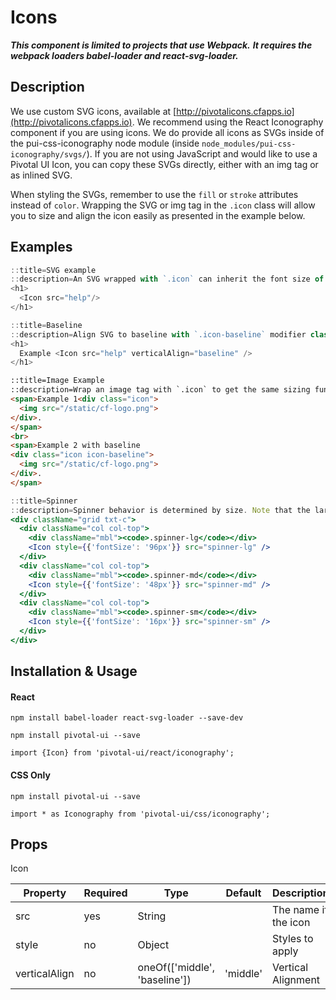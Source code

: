 # Icons

***This component is limited to projects that use Webpack.***
***It requires the webpack loaders babel-loader and react-svg-loader.***

## Description

We use custom SVG icons, available at [http://pivotalicons.cfapps.io](http://pivotalicons.cfapps.io).
We recommend using the React Iconography component if you are using icons. We do provide all icons as SVGs
inside of the pui-css-iconography node module (inside `node_modules/pui-css-iconography/svgs/`).
If you are not using JavaScript and would like to use a Pivotal UI Icon,
you can copy these SVGs directly, either with an img tag or as inlined SVG.

When styling the SVGs, remember to use the `fill` or `stroke` attributes instead of `color`.
Wrapping the SVG or img tag in the `.icon` class will allow you to size and align the icon easily as presented in the
example below.

## Examples

```jsx
::title=SVG example
::description=An SVG wrapped with `.icon` can inherit the font size of the element above it, be sized by a type modifier class, or be passed a font size directly.
<h1>
  <Icon src="help"/>
</h1>
```

```jsx
::title=Baseline
::description=Align SVG to baseline with `.icon-baseline` modifier class.
<h1>
  Example <Icon src="help" verticalAlign="baseline" />
</h1>
```

```html
::title=Image Example
::description=Wrap an image tag with `.icon` to get the same sizing functionality.
<span>Example 1<div class="icon">
  <img src="/static/cf-logo.png">
</div>.
</span>
<br>
<span>Example 2 with baseline
<div class="icon icon-baseline">
  <img src="/static/cf-logo.png">
</div>.
</span>
```

```jsx
::title=Spinner
::description=Spinner behavior is determined by size. Note that the large spinner moves relatively slowly, whereas the small spinner moves more quickly and dramatically.  In all cases, the base height and width is 1em and is meant to be overwritten with a font-size attribute. The font sizes provided here are meant as suggestions.
<div className="grid txt-c">
  <div className="col col-top">
    <div className="mbl"><code>.spinner-lg</code></div>
    <Icon style={{'fontSize': '96px'}} src="spinner-lg" />
  </div>
  <div className="col col-top">
    <div className="mbl"><code>.spinner-md</code></div>
    <Icon style={{'fontSize': '48px'}} src="spinner-md" />
  </div>
  <div className="col col-top">
    <div className="mbl"><code>.spinner-sm</code></div>
    <Icon style={{'fontSize': '16px'}} src="spinner-sm" />
  </div>
</div>
```

## Installation & Usage

#### React
`npm install babel-loader react-svg-loader --save-dev`

`npm install pivotal-ui --save`

`import {Icon} from 'pivotal-ui/react/iconography';`

#### CSS Only
`npm install pivotal-ui --save`

`import * as Iconography from 'pivotal-ui/css/iconography';`

## Props

Icon

Property           | Required | Type                               | Default  | Description
-------------------|----------|------------------------------------|----------|------------
src                | yes      | String                             |          | The name if the icon
style              | no       | Object                             |          | Styles to apply
verticalAlign      | no       | oneOf(['middle', 'baseline'])      | 'middle' | Vertical Alignment
